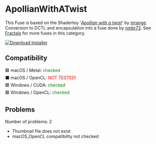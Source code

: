 # ApollianWithATwist

This Fuse is based on the Shadertoy '_[Apollian with a twist](https://www.shadertoy.com/view/Wl3fzM)_' by [mrange](https://www.shadertoy.com/user/mrange). Conversion to DCTL and encapsulation into a fuse done by [nmbr73](../../Site/Profiles/nmbr73.md). See [Fractals](README.md) for more fuses in this category.

<!-- +++ DO NOT REMOVE THIS COMMENT +++ DO NOT ADD OR EDIT ANY TEXT BEFORE THIS LINE +++ IT WOULD BE A REALLY BAD IDEA +++ -->

[![Download Installer](https://img.shields.io/static/v1?label=Download&message=ApollianWithATwist-Installer.lua&color=blue)](ApollianWithATwist-Installer.lua "Installer")

<!-- +++ DO NOT REMOVE THIS COMMENT +++ DO NOT EDIT ANY TEXT THAT COMES AFTER THIS LINE +++ TRUST ME: JUST DON'T DO IT +++ -->

## Compatibility

🟩 macOS / Metal: <span style="color:green; ">checked</span><br />
⬛ macOS / OpenCL: <span style="color:red; ">NOT TESTED!</span><br />
🟩 Windows / CUDA: <span style="color:green; ">checked</span><br />
🟩 Windows / OpenCL: <span style="color:green; ">checked</span><br />


## Problems

Number of problems: 2

- Thumbnail file does not exist
- macOS_OpenCL compatibility not checked




